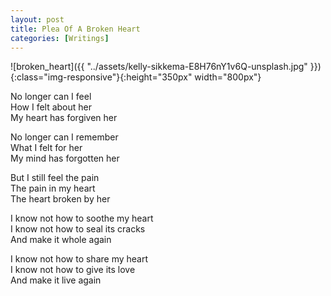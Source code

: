 ```yaml
---
layout: post
title: Plea Of A Broken Heart
categories: [Writings]
---
```


![broken_heart]({{ "../assets/kelly-sikkema-E8H76nY1v6Q-unsplash.jpg" }}){:class="img-responsive"}{:height="350px" width="800px"}

No longer can I feel  
How I felt about her  
My heart has forgiven her

No longer can I remember  
What I felt for her  
My mind has forgotten her

But I still feel the pain  
The pain in my heart  
The heart broken by her

I know not how to soothe my heart  
I know not how to seal its cracks  
And make it whole again

I know not how to share my heart  
I know not how to give its love  
And make it live again